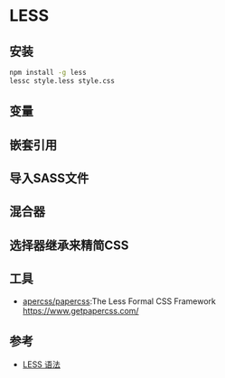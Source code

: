 # LESS

## 安装

```sh
npm install -g less
lessc style.less style.css
```

## 变量

## 嵌套引用

## 导入SASS文件

## 混合器

## 选择器继承来精简CSS


## 工具

* [apercss/papercss](https://github.com/papercss/papercss):The Less Formal CSS Framework https://www.getpapercss.com/

## 参考

* [LESS 语法](http://www.bootcss.com/p/lesscss/)

